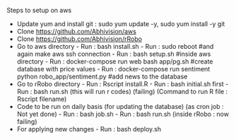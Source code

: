 Steps to setup on aws

- Update yum and install git  : sudo yum update -y, sudo yum install -y git
- Clone https://github.com/Abhivision/aws
- Clone https://github.com/Abhivision/rRobo
- Go to aws directory
      - Run : bash install.sh
      - Run : sudo reboot #and again make aws ssh connection
      - Run : bash setup.sh #inside aws directory
      - Run : docker-compose run web bash app/pg.sh #create database with price values
      - Run : docker-compose run sentiment  python robo_app/sentiment.py #add news to the database 
- Go to rRobo directory 
      - Run : Rscript install.R
      - Run : bash initial.sh first 
      - Run : bash run.sh (this will run r codes) (failing)
  (Command to run R file : Rscript filename)
- Code to be run on daily basis (for updating the database) (as cron job : Not yet done)
      - Run : bash job.sh 
      - Run : bash run.sh (inside rRobo : now failing)
- For applying new changes
      - Run : bash deploy.sh 
